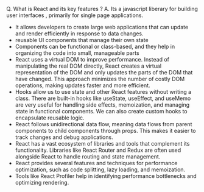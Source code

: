 Q. What is React and its key features ?
A. Its a javascript liberary for building user interfaces , primarily for single page applications. 
- It allows developers to create large web applications that can update and render efficiently in response to data changes.
- reusable UI components that manage their own state
- Components can be functional or class-based, and they help in organizing the code into small, manageable parts
- React uses a virtual DOM to improve performance. Instead of manipulating the real DOM directly, React creates a virtual representation of the DOM and only updates the parts of the DOM that have changed.
This approach minimizes the number of costly DOM operations, making updates faster and more efficient.
- Hooks allow us to use state and other React features without writing a class. There are built-in hooks like useState, useEffect, and useMemo are very useful for handling side effects, memoization, and managing state in functional components.
We can also create custom hooks to encapsulate reusable logic.
- React follows unidirectional data flow, meaning data flows from parent components to child components through props. This makes it easier to track changes and debug applications.
- React has a vast ecosystem of libraries and tools that complement its functionality. Libraries like React Router and Redux are often used alongside React to handle routing and state management.
- React provides several features and techniques for performance optimization, such as code splitting, lazy loading, and memoization.
- Tools like React Profiler help in identifying performance bottlenecks and optimizing rendering.
